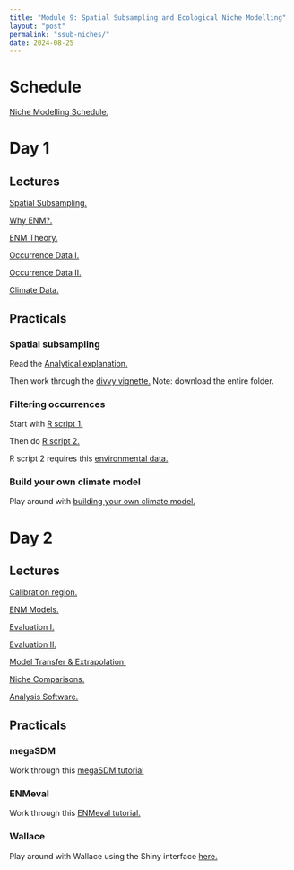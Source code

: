 ```yaml
---
title: "Module 9: Spatial Subsampling and Ecological Niche Modelling"
layout: "post" 
permalink: "ssub-niches/"
date: 2024-08-25
---
```


# Schedule
[Niche Modelling Schedule.](https://www.dropbox.com/scl/fi/n7nqahrrbucu8hamrnlua/Schedule_ENM_Workshop.pdf?rlkey=esjpm49sxvkv44g2087qvuqoz&dl=0)

# Day 1

## Lectures

[Spatial Subsampling.](https://www.dropbox.com/scl/fi/vgzqs7kvf61qjrwh4sqb2/0.-Spatially-standardized-subsampling.pdf?rlkey=7ecfdczfa5n7in0ct94slil14&dl=0)

[Why ENM?.](https://www.dropbox.com/scl/fi/d63nwkiov0qyyot2ru8u8/1.-Why-do-ENM.pdf?rlkey=v8rvip2hxwj82sfcz28fygrdd&dl=0)

[ENM Theory.](https://www.dropbox.com/scl/fi/zbwgnagzwjbyp0j9kejzr/2.-ENM-Theory.pdf?rlkey=nkewj6wm40oke0l92h8fl8n0s&dl=0)

[Occurrence Data I.](https://www.dropbox.com/scl/fi/86u3mcdffrnqdk22u6byy/3.-Occurrence-data-I.pdf?rlkey=d5t4jgpa05vv6mjdhnk9so6f4&dl=0)

[Occurrence Data II.](https://www.dropbox.com/scl/fi/feqvqfie5l6jz3xyrvxwm/4.-Occurrence-data-II.pdf?rlkey=zes4pthzzliuliyk37enk62w2&dl=0)

[Climate Data.](https://www.dropbox.com/scl/fi/1htj3sjaye34r84opufts/5.-Climate-Data.pdf?rlkey=6pkb7ilaaoamzqv2rc01d1cx6&dl=0)

## Practicals

### Spatial subsampling

Read the [Analytical explanation.](https://www.dropbox.com/scl/fi/hoa51qku6aa6zt0dhzbgb/subsampling-concept-walkthrough.html?rlkey=60m1gjxg8leui128fg1d92rg8&dl=0)

Then work through the [divvy vignette.](https://www.dropbox.com/scl/fo/mu7ouuaeibmxkl51haojh/AGvnqc1S6F_VH0CAhtWPvVg?rlkey=8tpi7xw6l7q3taqiaopfapbiy&dl=0) Note: download the entire folder.

### Filtering occurrences

Start with [R script 1.](https://www.dropbox.com/scl/fi/wfmvndjhicezj62j91g75/1.-FilterGeographically.R?rlkey=c5vzozc68jswtj42fxt0a0sod&dl=0)

Then do [R script 2.](https://www.dropbox.com/scl/fi/5y4dn0xpfwc8ltp98m4z8/2.-FilterEnvironmentally.R?rlkey=pss8sgqps816ufvrfkut7gon8&dl=0)

R script 2 requires this [environmental data.](https://www.dropbox.com/scl/fo/kqv6ljio5ctriolxrjths/ACx9iCAJJpYFwpnfcWvXLGw?rlkey=0mjex6u81wb9hor786fwoz4rn&dl=0) 

### Build your own climate model 

Play around with [building your own climate model.](http://www.buildyourownearth.com)

# Day 2

## Lectures

[Calibration region.](https://www.dropbox.com/scl/fi/bos3v2bgiogc7zh4f0e7w/6.-Calibration-region.pdf?rlkey=gcw9uxdom1w67ktr8ttuk29ta&dl=0)

[ENM Models.](https://www.dropbox.com/scl/fi/wffdu5jeugxkys1cfazhd/7.-ENM-models.pdf?rlkey=m0lxnhj8wl98xy4v04l2xeh6h&dl=0)

[Evaluation I.](https://www.dropbox.com/scl/fi/e2gclgwvp8brb5f1cxrrc/8.-Evaluation-I.pdf?rlkey=5hqaaaxytxc62zcscxn1anr2c&dl=0)

[Evaluation II.](https://www.dropbox.com/scl/fi/7kygthe9o284a7gx9lfbs/9.-Evaluation-II.pdf?rlkey=sqgn5pd6rwali0zjfk3i79jd0&dl=0)

[Model Transfer & Extrapolation.](https://www.dropbox.com/scl/fi/gdka87nmcrvlnqrtss3kg/10.-Model-transfer-extrapolation.pdf?rlkey=ehttm1628qynyz6z6chb0nqqs&dl=0)

[Niche Comparisons.](https://www.dropbox.com/scl/fi/yup80omm3jasluwstd0fs/11.-Niche-comparisons.pdf?rlkey=oi9rbu45r18n0v5tuakqucapx&dl=0) 

[Analysis Software.](https://www.dropbox.com/scl/fi/b9813wwy1euk387gj055d/12.-Analysis-Packages.pdf?rlkey=4xrmxr9jva4z3jpei0v37lii3&dl=0)

## Practicals

### megaSDM 

Work through this [megaSDM tutorial](https://www.dropbox.com/scl/fo/cchqbygna7nm6ud4ouqhj/ABzGTHjNmetvVP-CXEZFB34?rlkey=bg3houbxdjbp36svbl3i4r7it&dl=0)

### ENMeval 

Work through this [ENMeval tutorial.](https://www.dropbox.com/scl/fo/ipdq65xfxpfpohicgv4fg/AEXpgfliB6sMT2fLxImFWTs?rlkey=ii5mcuzv47fqu47x29ouapqlt&dl=0)

### Wallace

Play around with Wallace using the Shiny interface [here.](https://www.dropbox.com/scl/fi/rtvgwzb0g61cjvr25prkj/installing_wallace.R?rlkey=rzpnirwsx9bf0fgseowqeae84&dl=0)


